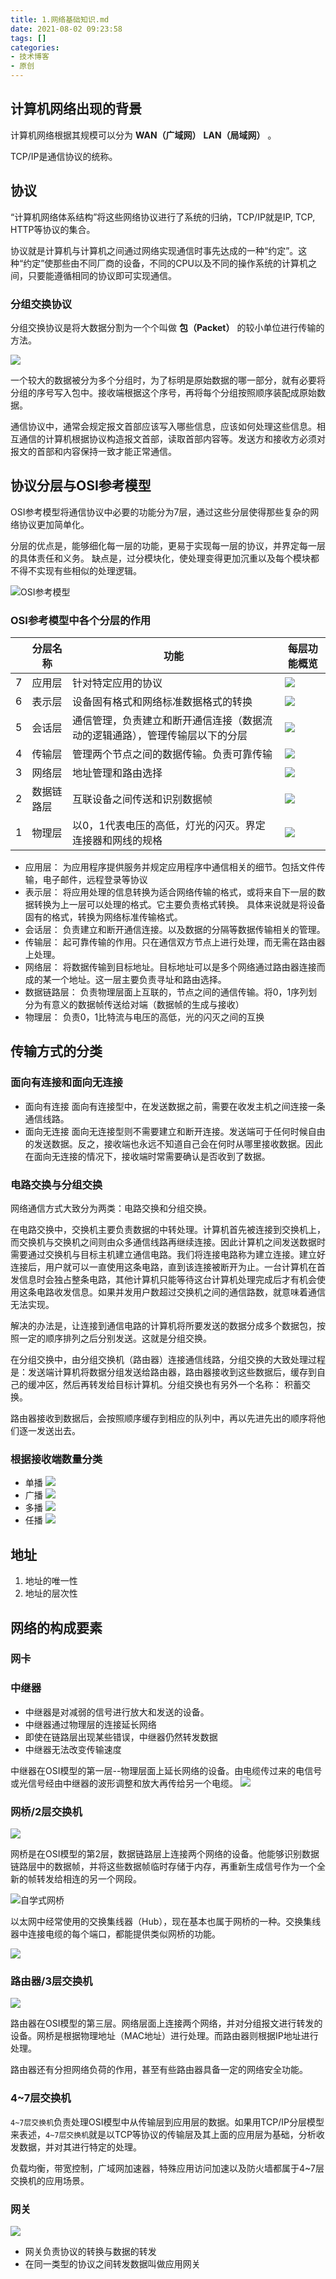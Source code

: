 ```yaml
---
title: 1.网络基础知识.md
date: 2021-08-02 09:23:58
tags: []
categories:
- 技术博客
- 原创
---
```


## 计算机网络出现的背景
计算机网络根据其规模可以分为 **WAN（广域网）** **LAN（局域网）** 。

TCP/IP是通信协议的统称。

## 协议
“计算机网络体系结构”将这些网络协议进行了系统的归纳，TCP/IP就是IP, TCP, HTTP等协议的集合。

协议就是计算机与计算机之间通过网络实现通信时事先达成的一种“约定”。这种“约定”使那些由不同厂商的设备，不同的CPU以及不同的操作系统的计算机之间，只要能遵循相同的协议即可实现通信。

### 分组交换协议
分组交换协议是将大数据分割为一个个叫做 **包（Packet）** 的较小单位进行传输的方法。

![](https://img-vnote-1251075307.cos.ap-beijing.myqcloud.com/1627875017_20210802093606749_1377289953.png)

一个较大的数据被分为多个分组时，为了标明是原始数据的哪一部分，就有必要将分组的序号写入包中。接收端根据这个序号，再将每个分组按照顺序装配成原始数据。

通信协议中，通常会规定报文首部应该写入哪些信息，应该如何处理这些信息。相互通信的计算机根据协议构造报文首部，读取首部内容等。发送方和接收方必须对报文的首部和内容保持一致才能正常通信。


## 协议分层与OSI参考模型
OSI参考模型将通信协议中必要的功能分为7层，通过这些分层使得那些复杂的网络协议更加简单化。

分层的优点是，能够细化每一层的功能，更易于实现每一层的协议，并界定每一层的具体责任和义务。
缺点是，过分模块化，使处理变得更加沉重以及每个模块都不得不实现有些相似的处理逻辑。


![OSI参考模型](https://img-vnote-1251075307.cos.ap-beijing.myqcloud.com/1627875017_20210802094719782_386009058.png)

### OSI参考模型中各个分层的作用
|     |  分层名称  |                              功能                              |                  每层功能概览                   |
| --- | -------- | ------------------------------------------------------------- | --------------------------------------------- |
| 7   | 应用层    | 针对特定应用的协议                                               | ![](https://img-vnote-1251075307.cos.ap-beijing.myqcloud.com/1627875018_20210802095036475_106140219.png) |
| 6    | 表示层    | 设备固有格式和网络标准数据格式的转换                                 | ![](https://img-vnote-1251075307.cos.ap-beijing.myqcloud.com/1627875018_20210802095137141_1487233723.png) |
| 5   | 会话层    | 通信管理，负责建立和断开通信连接（数据流动的逻辑通路），管理传输层以下的分层 | ![](https://img-vnote-1251075307.cos.ap-beijing.myqcloud.com/1627875019_20210802095257440_1375015028.png) |
| 4   | 传输层    | 管理两个节点之间的数据传输。负责可靠传输                              | ![](https://img-vnote-1251075307.cos.ap-beijing.myqcloud.com/1627875019_20210802095352815_806050229.png)  |
| 3   | 网络层    | 地址管理和路由选择                                               | ![](https://img-vnote-1251075307.cos.ap-beijing.myqcloud.com/1627875019_20210802095434496_959353527.png)  |
| 2   | 数据链路层 | 互联设备之间传送和识别数据帧                                       | ![](https://img-vnote-1251075307.cos.ap-beijing.myqcloud.com/1627875020_20210802095536621_547506613.png)  |
| 1   | 物理层    | 以0，1代表电压的高低，灯光的闪灭。界定连接器和网线的规格                 | ![](https://img-vnote-1251075307.cos.ap-beijing.myqcloud.com/1627875020_20210802095649229_2123700943.png) |


- 应用层：
    为应用程序提供服务并规定应用程序中通信相关的细节。包括文件传输，电子邮件，远程登录等协议
- 表示层：
    将应用处理的信息转换为适合网络传输的格式，或将来自下一层的数据转换为上一层可以处理的格式。它主要负责格式转换。
    具体来说就是将设备固有的格式，转换为网络标准传输格式。
- 会话层：
    负责建立和断开通信连接。以及数据的分隔等数据传输相关的管理。
- 传输层：
    起可靠传输的作用。只在通信双方节点上进行处理，而无需在路由器上处理。
- 网络层：
    将数据传输到目标地址。目标地址可以是多个网络通过路由器连接而成的某一个地址。这一层主要负责寻址和路由选择。
- 数据链路层：
    负责物理层面上互联的，节点之间的通信传输。将0，1序列划分为有意义的数据帧传送给对端（数据帧的生成与接收）
- 物理层：
    负责0，1比特流与电压的高低，光的闪灭之间的互换


## 传输方式的分类
### 面向有连接和面向无连接
- 面向有连接
    面向有连接型中，在发送数据之前，需要在收发主机之间连接一条通信线路。
- 面向无连接
    面向无连接型则不需要建立和断开连接。发送端可于任何时候自由的发送数据。反之，接收端也永远不知道自己会在何时从哪里接收数据。因此在面向无连接的情况下，接收端时常需要确认是否收到了数据。

### 电路交换与分组交换
网络通信方式大致分为两类：电路交换和分组交换。

在电路交换中，交换机主要负责数据的中转处理。计算机首先被连接到交换机上，而交换机与交换机之间则由众多通信线路再继续连接。因此计算机之间发送数据时需要通过交换机与目标主机建立通信电路。我们将连接电路称为建立连接。建立好连接后，用户就可以一直使用这条电路，直到该连接被断开为止。一台计算机在首发信息时会独占整条电路，其他计算机只能等待这台计算机处理完成后才有机会使用这条电路收发信息。如果并发用户数超过交换机之间的通信路数，就意味着通信无法实现。

解决的办法是，让连接到通信电路的计算机将所要发送的数据分成多个数据包，按照一定的顺序排列之后分别发送。这就是分组交换。

在分组交换中，由分组交换机（路由器）连接通信线路，分组交换的大致处理过程是：发送端计算机将数据分组发送给路由器，路由器接收到这些数据后，缓存到自己的缓冲区，然后再转发给目标计算机。分组交换也有另外一个名称： 积蓄交换。


路由器接收到数据后，会按照顺序缓存到相应的队列中，再以先进先出的顺序将他们逐一发送出去。


### 根据接收端数量分类
- 单播
    ![](https://img-vnote-1251075307.cos.ap-beijing.myqcloud.com/1627875020_20210802104838204_1863535861.png)
- 广播
    ![](https://img-vnote-1251075307.cos.ap-beijing.myqcloud.com/1627875021_20210802104855848_1545707979.png)
- 多播
    ![](https://img-vnote-1251075307.cos.ap-beijing.myqcloud.com/1627875021_20210802104912985_604325294.png)
- 任播
    ![](https://img-vnote-1251075307.cos.ap-beijing.myqcloud.com/1627875022_20210802104933384_1445049595.png)

## 地址

1. 地址的唯一性
2. 地址的层次性


## 网络的构成要素

### 网卡
### 中继器

- 中继器是对减弱的信号进行放大和发送的设备。
- 中继器通过物理层的连接延长网络
- 即使在链路层出现某些错误，中继器仍然转发数据
- 中继器无法改变传输速度

中继器在OSI模型的第一层--物理层面上延长网络的设备。由电缆传过来的电信号或光信号经由中继器的波形调整和放大再传给另一个电缆。
![](https://img-vnote-1251075307.cos.ap-beijing.myqcloud.com/1627875022_20210802105258451_1055979242.png)

### 网桥/2层交换机
![](https://img-vnote-1251075307.cos.ap-beijing.myqcloud.com/1627875023_20210802105453065_1038261486.png)

网桥是在OSI模型的第2层，数据链路层上连接两个网络的设备。他能够识别数据链路层中的数据帧，并将这些数据帧临时存储于内存，再重新生成信号作为一个全新的帧转发给相连的另一个网段。

![自学式网桥](https://img-vnote-1251075307.cos.ap-beijing.myqcloud.com/1627875023_20210802105723363_1756163327.png)


以太网中经常使用的交换集线器（Hub），现在基本也属于网桥的一种。交换集线器中连接电缆的每个端口，都能提供类似网桥的功能。

![](https://img-vnote-1251075307.cos.ap-beijing.myqcloud.com/1627875024_20210802105911339_821792521.png)

### 路由器/3层交换机
![](https://img-vnote-1251075307.cos.ap-beijing.myqcloud.com/1627875024_20210802105936294_1399566590.png)

路由器在OSI模型的第三层。网络层面上连接两个网络，并对分组报文进行转发的设备。网桥是根据物理地址（MAC地址）进行处理。而路由器则根据IP地址进行处理。

路由器还有分担网络负荷的作用，甚至有些路由器具备一定的网络安全功能。

### 4~7层交换机
`4~7层交换机`负责处理OSI模型中从传输层到应用层的数据。如果用TCP/IP分层模型来表述，`4~7层交换机`就是以TCP等协议的传输层及其上面的应用层为基础，分析收发数据，并对其进行特定的处理。

负载均衡，带宽控制，广域网加速器，特殊应用访问加速以及防火墙都属于4~7层交换机的应用场景。

### 网关
![](https://img-vnote-1251075307.cos.ap-beijing.myqcloud.com/1627875024_20210802110936924_1127292539.png)

- 网关负责协议的转换与数据的转发
- 在同一类型的协议之间转发数据叫做应用网关

